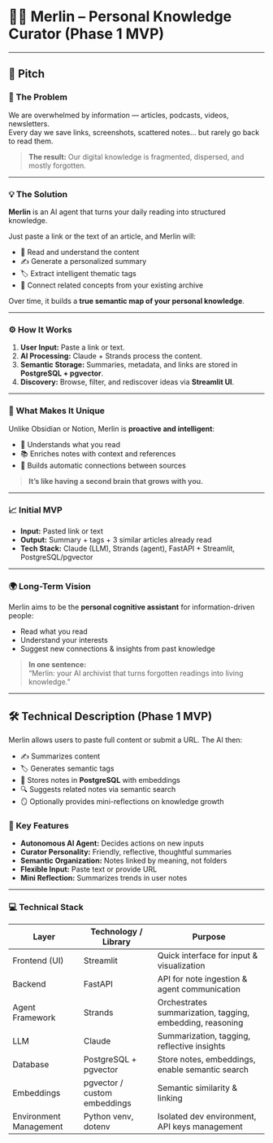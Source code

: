 # 🧙‍♂️ Merlin – Personal Knowledge Curator (Phase 1 MVP)

---

## 🎯 Pitch

### 🧠 The Problem
We are overwhelmed by information — articles, podcasts, videos, newsletters.  
Every day we save links, screenshots, scattered notes… but rarely go back to read them.  

> **The result:** Our digital knowledge is fragmented, dispersed, and mostly forgotten.

---

### 💡 The Solution
**Merlin** is an AI agent that turns your daily reading into structured knowledge.  

Just paste a link or the text of an article, and Merlin will:

- 📖 Read and understand the content  
- ✍️ Generate a personalized summary  
- 🏷 Extract intelligent thematic tags  
- 🔗 Connect related concepts from your existing archive  

Over time, it builds a **true semantic map of your personal knowledge**.

---

### ⚙️ How It Works
1. **User Input:** Paste a link or text.  
2. **AI Processing:** Claude + Strands process the content.  
3. **Semantic Storage:** Summaries, metadata, and links are stored in **PostgreSQL + pgvector**.  
4. **Discovery:** Browse, filter, and rediscover ideas via **Streamlit UI**.

---

### 🚀 What Makes It Unique
Unlike Obsidian or Notion, Merlin is **proactive and intelligent**:

- 🧠 Understands what you read  
- 📚 Enriches notes with context and references  
- 🔄 Builds automatic connections between sources  

> **It’s like having a second brain that grows with you.**

---

### 📈 Initial MVP
- **Input:** Pasted link or text  
- **Output:** Summary + tags + 3 similar articles already read  
- **Tech Stack:** Claude (LLM), Strands (agent), FastAPI + Streamlit, PostgreSQL/pgvector  

---

### 🌍 Long-Term Vision
Merlin aims to be the **personal cognitive assistant** for information-driven people:

- Read what you read  
- Understand your interests  
- Suggest new connections & insights from past knowledge  

> **In one sentence:**  
> “Merlin: your AI archivist that turns forgotten readings into living knowledge.”

---

## 🛠 Technical Description (Phase 1 MVP)
Merlin allows users to paste full content or submit a URL. The AI then:

- ✍️ Summarizes content  
- 🏷 Generates semantic tags  
- 💾 Stores notes in **PostgreSQL** with embeddings  
- 🔍 Suggests related notes via semantic search  
- 🪞 Optionally provides mini-reflections on knowledge growth  

### 🌟 Key Features
- **Autonomous AI Agent:** Decides actions on new inputs  
- **Curator Personality:** Friendly, reflective, thoughtful summaries  
- **Semantic Organization:** Notes linked by meaning, not folders  
- **Flexible Input:** Paste text or provide URL  
- **Mini Reflection:** Summarizes trends in user notes  

---

### 💻 Technical Stack

| Layer                  | Technology / Library       | Purpose                                                   |
|------------------------|---------------------------|-----------------------------------------------------------|
| Frontend (UI)          | Streamlit                 | Quick interface for input & visualization               |
| Backend                | FastAPI                   | API for note ingestion & agent communication            |
| Agent Framework        | Strands                   | Orchestrates summarization, tagging, embedding, reasoning|
| LLM                    | Claude                    | Summarization, tagging, reflective insights             |
| Database               | PostgreSQL + pgvector     | Store notes, embeddings, enable semantic search          |
| Embeddings             | pgvector / custom embeddings | Semantic similarity & linking                           |
| Environment Management | Python venv, dotenv       | Isolated dev environment, API keys management           |
